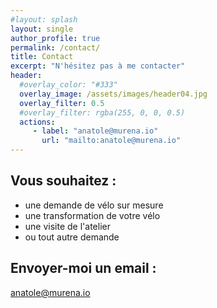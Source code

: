 ```yaml
---
#layout: splash
layout: single
author_profile: true
permalink: /contact/
title: Contact
excerpt: "N'hésitez pas à me contacter"
header:
  #overlay_color: "#333"
  overlay_image: /assets/images/header04.jpg
  overlay_filter: 0.5
  #overlay_filter: rgba(255, 0, 0, 0.5)
  actions:
     - label: "anatole@murena.io"
       url: "mailto:anatole@murena.io"
---
```



## Vous souhaitez :

- une demande de vélo sur mesure
- une transformation de votre vélo
- une visite de l'atelier
- ou tout autre demande

## Envoyer-moi un email :  
[anatole@murena.io](mailto:anatole@murena.io)